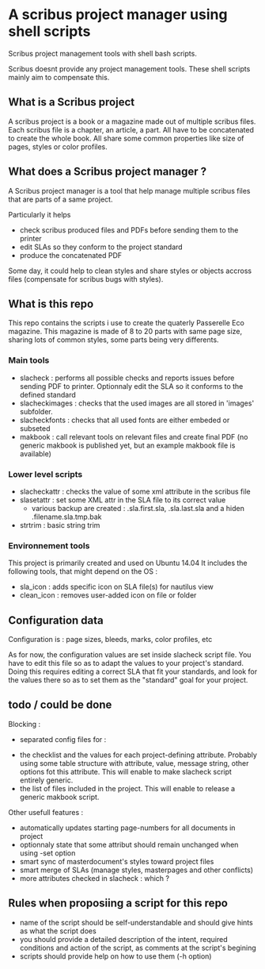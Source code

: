 A scribus project manager using shell scripts
=============================================

Scribus project management tools with shell bash scripts.

Scribus doesnt provide any project management tools. These shell scripts mainly aim to compensate this.

## What is a Scribus project
A scribus project is a book or a magazine made out of multiple scribus files.
Each scribus file is a chapter, an article, a part.
All have to be concatenated to create the whole book.
All share some common properties like size of pages, styles or color profiles.

## What does a  Scribus project manager ?
A Scribus project manager is a tool that help manage multiple scribus files that are parts of a same project.

Particularly it helps
* check scribus produced files and PDFs before sending them to the printer
* edit SLAs so they conform to the project standard
* produce the concatenated PDF

Some day, it could help to clean styles and share styles or objects accross files (compensate for scribus bugs with styles).

## What is this repo

This repo contains the scripts i use to create the quaterly Passerelle Eco magazine.
This magazine is made of 8 to 20 parts with same page size, sharing lots of common styles, some parts being very differents.

### Main tools

* slacheck : performs all possible checks and reports issues before sending PDF to printer. Optionnaly edit the SLA so it conforms to the defined standard
* slacheckimages : checks that the used images are all stored in 'images' subfolder.
* slacheckfonts : checks that all used fonts are either embeded or subseted
* makbook : call relevant tools on relevant files and create final PDF (no generic makbook is published yet, but an example makbook file is available)

### Lower level scripts
* slacheckattr : checks the value of some xml attribute in the scribus file
* slasetattr : set some XML attr in the SLA file to its correct value
   - various backup are created : .sla.first.sla, .sla.last.sla and a hiden .filename.sla.tmp.bak
* strtrim : basic string trim

### Environnement tools
This project is primarily created and used on Ubuntu 14.04
It includes the following tools, that might depend on the OS :
* sla_icon : adds specific icon on SLA file(s) for nautilus view
* clean_icon : removes user-added icon on file or folder

## Configuration data

Configuration is : page sizes, bleeds, marks, color profiles, etc

As for now, the configuration values are set inside slacheck script file.
You have to edit this file so as to adapt the values to your project's standard.
Doing this requires editing a correct SLA that fit your standards, and look for the values there so as to set them as the "standard" goal for your project.

## todo / could be done

Blocking :
* separated config files for :
 - the checklist and the values for each project-defining attribute. Probably using some table structure with attribute, value, message string, other options fot this attribute. This will enable to make slacheck script entirely generic.
 - the list of files included in the project. This will enable to release a generic makbook script.

Other usefull features :
* automatically updates starting page-numbers for all documents in project
* optionnaly state that some attribut should remain unchanged when using -set option
* smart sync of masterdocument's styles toward project files
* smart merge of SLAs (manage styles, masterpages and other conflicts)
* more attributes checked in slacheck : which ?

## Rules when proposiing a script for this repo
* name of the script should be self-understandable and should give hints as what the script does
* you should provide a detailed description of the intent, required conditions and action of the script, as comments at the script's begining
* scripts should provide help on how to use them (-h option)
